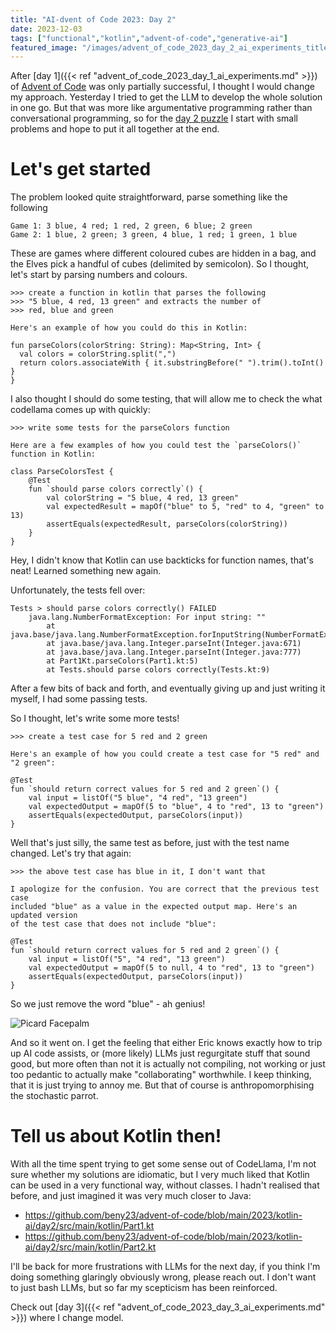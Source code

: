 ```yaml
---
title: "AI-dvent of Code 2023: Day 2"
date: 2023-12-03
tags: ["functional","kotlin","advent-of-code","generative-ai"]
featured_image: "/images/advent_of_code_2023_day_2_ai_experiments_title.png"
---
```


After [day 1]({{< ref "advent_of_code_2023_day_1_ai_experiments.md" >}}) of [Advent of Code](https://adventofcode.com/2023) 
was only partially successful, I thought I would change my approach. Yesterday I tried to get the LLM to develop the 
whole solution in one go. But that was more like argumentative programming rather than conversational programming, so
for the [day 2 puzzle](https://adventofcode.com/2023/day/2) I start with small problems and hope to put it all together 
at the end.

# Let's get started

The problem looked quite straightforward, parse something like the following

```
Game 1: 3 blue, 4 red; 1 red, 2 green, 6 blue; 2 green
Game 2: 1 blue, 2 green; 3 green, 4 blue, 1 red; 1 green, 1 blue
```

These are games where different coloured cubes are hidden in a bag, and the Elves pick a handful of cubes (delimited by
semicolon). So I thought, let's start by parsing numbers and colours.

```
>>> create a function in kotlin that parses the following 
>>> "5 blue, 4 red, 13 green" and extracts the number of 
>>> red, blue and green

Here's an example of how you could do this in Kotlin:

fun parseColors(colorString: String): Map<String, Int> {
  val colors = colorString.split(",")
  return colors.associateWith { it.substringBefore(" ").trim().toInt() }
}
```

I also thought I should do some testing, that will allow me to check the what codellama comes up with quickly:

```
>>> write some tests for the parseColors function 

Here are a few examples of how you could test the `parseColors()` function in Kotlin:

class ParseColorsTest {
    @Test
    fun `should parse colors correctly`() {
        val colorString = "5 blue, 4 red, 13 green"
        val expectedResult = mapOf("blue" to 5, "red" to 4, "green" to 13)
        assertEquals(expectedResult, parseColors(colorString))
    }
}
```

Hey, I didn't know that Kotlin can use backticks for function names, that's neat! Learned something new again.

Unfortunately, the tests fell over:

```
Tests > should parse colors correctly() FAILED
    java.lang.NumberFormatException: For input string: ""
        at java.base/java.lang.NumberFormatException.forInputString(NumberFormatException.java:67)
        at java.base/java.lang.Integer.parseInt(Integer.java:671)
        at java.base/java.lang.Integer.parseInt(Integer.java:777)
        at Part1Kt.parseColors(Part1.kt:5)
        at Tests.should parse colors correctly(Tests.kt:9)
```

After a few bits of back and forth, and eventually giving up and just writing it myself, I had some passing tests.

So I thought, let's write some more tests!

```
>>> create a test case for 5 red and 2 green

Here's an example of how you could create a test case for "5 red" and "2 green":

@Test
fun `should return correct values for 5 red and 2 green`() {
    val input = listOf("5 blue", "4 red", "13 green")
    val expectedOutput = mapOf(5 to "blue", 4 to "red", 13 to "green")
    assertEquals(expectedOutput, parseColors(input))
}
```

Well that's just silly, the same test as before, just with the test name changed. Let's try that again:

```
>>> the above test case has blue in it, I don't want that

I apologize for the confusion. You are correct that the previous test case 
included "blue" as a value in the expected output map. Here's an updated version 
of the test case that does not include "blue":

@Test
fun `should return correct values for 5 red and 2 green`() {
    val input = listOf("5", "4 red", "13 green")
    val expectedOutput = mapOf(5 to null, 4 to "red", 13 to "green")
    assertEquals(expectedOutput, parseColors(input))
}
```

So we just remove the word "blue" - ah genius!

![Picard Facepalm](/images/advent_of_code_2023_day_2_ai_experiments_facepalm.png)

And so it went on. I get the feeling that either Eric knows exactly how to trip up AI code assists, or (more likely)
LLMs just regurgitate stuff that sound good, but more often than not it is actually not compiling, not working or just
too pedantic to actually make "collaborating" worthwhile. I keep thinking, that it is just trying to annoy me. But that
of course is anthropomorphising the stochastic parrot.

# Tell us about Kotlin then!

With all the time spent trying to get some sense out of CodeLlama, I'm not sure whether my solutions are idiomatic,
but I very much liked that Kotlin can be used in a very functional way, without classes. I hadn't realised that before,
and just imagined it was very much closer to Java:

- https://github.com/beny23/advent-of-code/blob/main/2023/kotlin-ai/day2/src/main/kotlin/Part1.kt
- https://github.com/beny23/advent-of-code/blob/main/2023/kotlin-ai/day2/src/main/kotlin/Part2.kt

I'll be back for more frustrations with LLMs for the next day, if you think I'm doing something glaringly obviously
wrong, please reach out. I don't want to just bash LLMs, but so far my scepticism has been reinforced.

Check out [day 3]({{< ref "advent_of_code_2023_day_3_ai_experiments.md" >}}) where I change model.
